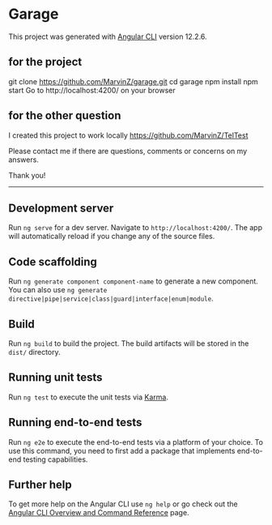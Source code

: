 # Garage

This project was generated with [Angular CLI](https://github.com/angular/angular-cli) version 12.2.6.

## for the project

git clone https://github.com/MarvinZ/garage.git
cd garage
npm install
npm start
Go to http://localhost:4200/ on your browser


## for the other question
 I created this project to work locally
https://github.com/MarvinZ/TelTest

Please contact me if there are questions, comments or concerns on my answers.

Thank you!

*******************************************************************************************

## Development server

Run `ng serve` for a dev server. Navigate to `http://localhost:4200/`. The app will automatically reload if you change any of the source files.

## Code scaffolding

Run `ng generate component component-name` to generate a new component. You can also use `ng generate directive|pipe|service|class|guard|interface|enum|module`.

## Build

Run `ng build` to build the project. The build artifacts will be stored in the `dist/` directory.

## Running unit tests

Run `ng test` to execute the unit tests via [Karma](https://karma-runner.github.io).

## Running end-to-end tests

Run `ng e2e` to execute the end-to-end tests via a platform of your choice. To use this command, you need to first add a package that implements end-to-end testing capabilities.

## Further help

To get more help on the Angular CLI use `ng help` or go check out the [Angular CLI Overview and Command Reference](https://angular.io/cli) page.
